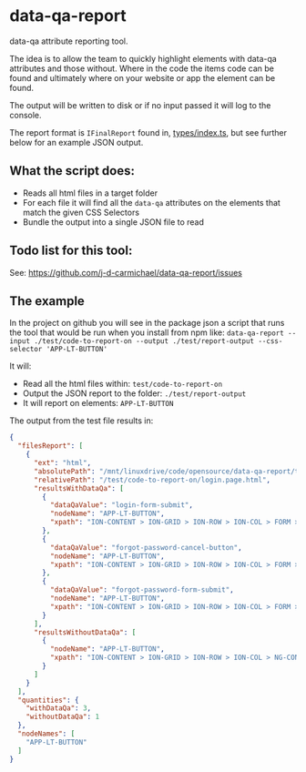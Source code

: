 # data-qa-report

data-qa attribute reporting tool.

The idea is to allow the team to quickly highlight elements with data-qa attributes and those without. Where in the code
the items code can be found and ultimately where on your website or app the element can be found.

The output will be written to disk or if no input passed it will log to the console.

The report format is `IFinalReport` found in, [types/index.ts](https://github.com/j-d-carmichael/data-qa-report/blob/main/src/types/index.ts), but see further below for an example JSON output.

## What the script does:
- Reads all html files in a target folder
- For each file it will find all the `data-qa` attributes on the elements that match the given CSS Selectors
- Bundle the output into a single JSON file to read

## Todo list for this tool:
See: https://github.com/j-d-carmichael/data-qa-report/issues

## The example
In the project on github you will see in the package json a script that runs the tool that would be run when you install from npm like:
`data-qa-report --input ./test/code-to-report-on --output ./test/report-output --css-selector 'APP-LT-BUTTON'`

It will:
- Read all the html files within: `test/code-to-report-on` 
- Output the JSON report to the folder: `./test/report-output`
- It will report on elements: `APP-LT-BUTTON`

The output from the test file results in:
```json
{
  "filesReport": [
    {
      "ext": "html",
      "absolutePath": "/mnt/linuxdrive/code/opensource/data-qa-report/test/code-to-report-on/login.page.html",
      "relativePath": "/test/code-to-report-on/login.page.html",
      "resultsWithDataQa": [
        {
          "dataQaValue": "login-form-submit",
          "nodeName": "APP-LT-BUTTON",
          "xpath": "ION-CONTENT > ION-GRID > ION-ROW > ION-COL > FORM > APP-LT-BUTTON.button-login"
        },
        {
          "dataQaValue": "forgot-password-cancel-button",
          "nodeName": "APP-LT-BUTTON",
          "xpath": "ION-CONTENT > ION-GRID > ION-ROW > ION-COL > FORM > DIV > APP-LT-BUTTON"
        },
        {
          "dataQaValue": "forgot-password-form-submit",
          "nodeName": "APP-LT-BUTTON",
          "xpath": "ION-CONTENT > ION-GRID > ION-ROW > ION-COL > FORM > DIV > APP-LT-BUTTON"
        }
      ],
      "resultsWithoutDataQa": [
        {
          "nodeName": "APP-LT-BUTTON",
          "xpath": "ION-CONTENT > ION-GRID > ION-ROW > ION-COL > NG-CONTAINER > APP-LT-BUTTON.email-login-button"
        }
      ]
    }
  ],
  "quantities": {
    "withDataQa": 3,
    "withoutDataQa": 1
  },
  "nodeNames": [
    "APP-LT-BUTTON"
  ]
}
```
